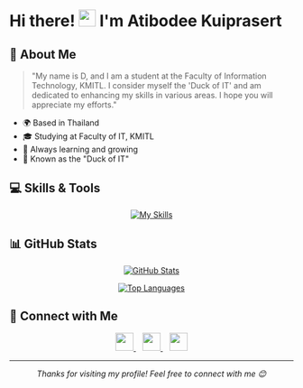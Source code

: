 # Hi there! <img src="https://user-images.githubusercontent.com/18350557/176309783-0785949b-9127-417c-8b55-ab5a4333674e.gif" width="30"> I'm Atibodee Kuiprasert

## 🦆 About Me
> "My name is D, and I am a student at the Faculty of Information Technology, KMITL. I consider myself the 'Duck of IT' and am dedicated to enhancing my skills in various areas. I hope you will appreciate my efforts."

- 🌍 Based in Thailand
- 🎓 Studying at Faculty of IT, KMITL
- 🌱 Always learning and growing
- 🦆 Known as the "Duck of IT"

## 💻 Skills & Tools
<div align="center">

[![My Skills](https://skillicons.dev/icons?i=js,html,css,py,cpp,figma,ai,ps,pr,ae,tensorflow)](https://skillicons.dev)

</div>

## 📊 GitHub Stats
<div align="center">

<!-- GitHub Stats Card with Gradient Theme -->
[![GitHub Stats](https://github-readme-stats.vercel.app/api?username=13D4C&show_icons=true&theme=radical&bg_color=30,e96443,904e95&title_color=fff&text_color=fff&icon_color=fff&hide_border=true)](https://github.com/13D4C)

[![Top Languages](https://github-readme-stats.vercel.app/api/top-langs/?username=13D4C&layout=compact&theme=merko)](https://github.com/13D4C/github-readme-stats)

</div>

## 🤝 Connect with Me
<div align="center">

<a href="https://www.facebook.com/profile.php?id=100016991280897" target="_blank">
  <img src="https://raw.githubusercontent.com/danielcranney/readme-generator/main/public/icons/socials/facebook.svg" width="32" height="32" />
</a>
&nbsp;&nbsp;
<a href="https://www.github.com/13D4C" target="_blank">
  <img src="https://raw.githubusercontent.com/danielcranney/readme-generator/main/public/icons/socials/github.svg" width="32" height="32" />
</a>
&nbsp;&nbsp;
<a href="http://www.instagram.com/anan13_crow.pt/" target="_blank">
  <img src="https://raw.githubusercontent.com/danielcranney/readme-generator/main/public/icons/socials/instagram.svg" width="32" height="32" />
</a>

</div>

---
<div align="center">
  <i>Thanks for visiting my profile! Feel free to connect with me 😊</i>
</div>
